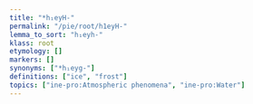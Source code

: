 ```yaml
---
title: "*h₁eyH-"
permalink: "/pie/root/h1eyH-"
lemma_to_sort: "h₁eyh-"
klass: root
etymology: []
markers: []
synonyms: ["*h₁eyg-"]
definitions: ["ice", "frost"]
topics: ["ine-pro:Atmospheric phenomena", "ine-pro:Water"]
---
```

